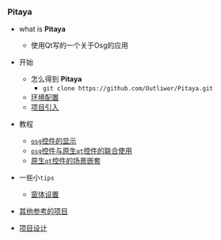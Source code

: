 ### Pitaya
- what is **Pitaya**

  - 使用Qt写的一个关于Osg的应用 
- 开始
  - 怎么得到 **Pitaya**
    - `git clone https://github.com/Outliwer/Pitaya.git`
  - [环境配置](./docs/environmentalConfiguration.md)
  - [项目引入](./docs/projectReference.md)
- 教程
  - [`osg`控件的显示](./docs/chapter1.md)
  - [`osg`控件与原生`qt`控件的联合使用](./docs/chapter2.md)
  - [原生`qt`控件的场景嵌套](./docs/chapter3.md)
- 一些小`tips`
  - [窗体设置](./dosc/tips1.md)
- [其他参考的项目](./docs/project.md)
- [项目设计](./docs/design.md)

